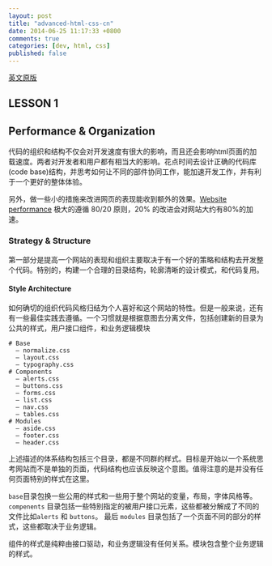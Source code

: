 ```yaml
---
layout: post
title: "advanced-html-css-cn"
date: 2014-06-25 11:17:33 +0800
comments: true
categories: [dev, html, css]
published: false
---
```


[英文原版](http://learn.shayhowe.com/advanced-html-css/performance-organization/)

## LESSON 1
## Performance & Organization

代码的组织和结构不仅会对开发速度有很大的影响，而且还会影响html页面的加载速度。两者对开发者和用户都有相当大的影响。花点时间去设计正确的代码库(code base)结构，并思考如何让不同的部件协同工作，能加速开发工作，并有利于一个更好的整体体验。

另外，做一些小的措施来改进网页的表现能收到额外的效果。[Website performance](http://stevesouders.com/hpws/rules.php) 极大的遵循 80/20 原则，20% 的改进会对网站大约有80%的加速。

### Strategy & Structure

第一部分是提高一个网站的表现和组织主要取决于有一个好的策略和结构去开发整个代码。特别的，构建一个合理的目录结构，轮廓清晰的设计模式，和代码复用。

#### Style Architecture

如何确切的组织代码风格归结为个人喜好和这个网站的特性。但是一般来说，还有有一些最佳实践去遵循。一个习惯就是根据意图去分离文件，包括创建新的目录为公共的样式，用户接口组件，和业务逻辑模块

```
# Base
  – normalize.css
  – layout.css
  – typography.css
# Components
  – alerts.css
  – buttons.css
  – forms.css
  – list.css
  – nav.css
  – tables.css
# Modules
  – aside.css
  – footer.css
  – header.css
```

上述描述的体系结构包括三个目录，都是不同群的样式。目标是开始以一个系统思考网站而不是单独的页面，代码结构也应该反映这个意图。值得注意的是并没有任何页面特别的样式在这里。

`base`目录包换一些公用的样式和一些用于整个网站的变量，布局，字体风格等。`compenents` 目录包括一些特别指定的被用户接口元素，这些都被分解成了不同的文件比如`alerts` 和 `buttons`。 最后 `modules` 目录包括了一个页面不同的部分的样式，这些都取决于业务逻辑。

组件的样式是纯粹由接口驱动，和业务逻辑没有任何关系。模块包含整个业务逻辑的样式。
